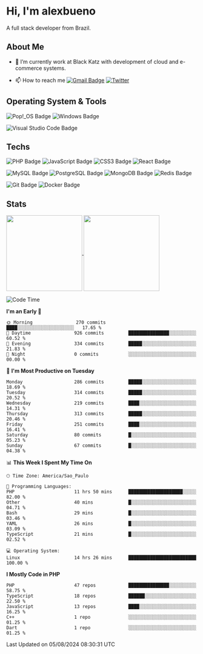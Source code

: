 # Hi, I'm alexbueno

A full stack developer from Brazil.

## About Me

- 🌱 I’m currently work at Black Katz with development of cloud and e-commerce systems.

- 📫 How to reach me [![Gmail Badge](https://img.shields.io/badge/-gmail-c14438?style=for-the-badge&logo=Gmail&logoColor=ffffff)](mailto:alexsandrofbueno@gmail.com) [![Twitter](https://img.shields.io/badge/twitter-1DA1F2.svg?style=for-the-badge&logo=twitter&logoColor=ffffff)](https://twitter.com/Alex_Bueno_7)

## Operating System & Tools

![Pop!_OS Badge](https://img.shields.io/badge/Pop!__OS-48B9C7?logo=popos&logoColor=fff&style=flat)
![Windows Badge](https://img.shields.io/badge/Windows-0078D6?logo=windows&logoColor=fff&style=flat)

![Visual Studio Code Badge](https://img.shields.io/badge/Visual%20Studio%20Code-007ACC?logo=visualstudiocode&logoColor=fff&style=flat)

## Techs

![PHP Badge](https://img.shields.io/badge/PHP-777BB4?logo=php&logoColor=fff&style=flat)
![JavaScript Badge](https://img.shields.io/badge/JavaScript-F7DF1E?logo=javascript&logoColor=000&style=flat)
![CSS3 Badge](https://img.shields.io/badge/CSS3-1572B6?logo=css3&logoColor=fff&style=flat)
![React Badge](https://img.shields.io/badge/React-61DAFB?logo=react&logoColor=000&style=flat)

![MySQL Badge](https://img.shields.io/badge/MySQL-4479A1?logo=mysql&logoColor=fff&style=flat)
![PostgreSQL Badge](https://img.shields.io/badge/PostgreSQL-4169E1?logo=postgresql&logoColor=fff&style=flat)
![MongoDB Badge](https://img.shields.io/badge/MongoDB-47A248?logo=mongodb&logoColor=fff&style=flat)
![Redis Badge](https://img.shields.io/badge/Redis-DC382D?logo=redis&logoColor=fff&style=flat)

![Git Badge](https://img.shields.io/badge/Git-F05032?logo=git&logoColor=fff&style=flat)
![Docker Badge](https://img.shields.io/badge/Docker-2496ED?logo=docker&logoColor=fff&style=flat)


## Stats

<a href="https://github.com/anuraghazra/github-readme-stats">
  <img height=200 align="center" src="https://github-readme-stats.vercel.app/api?username=alexbueno7&theme=dark" />
</a>
<a href="https://github.com/anuraghazra/convoychat">
  <img height=200 align="center" src="https://github-readme-stats.vercel.app/api/top-langs?username=alexbueno7&layout=compact&langs_count=8&card_width=320&theme=dark" />
</a>

<!--START_SECTION:waka-->
![Code Time](http://img.shields.io/badge/Code%20Time-1%2C052%20hrs%2039%20mins-blue)

**I'm an Early 🐤** 

```text
🌞 Morning                270 commits         ████░░░░░░░░░░░░░░░░░░░░░   17.65 % 
🌆 Daytime                926 commits         ███████████████░░░░░░░░░░   60.52 % 
🌃 Evening                334 commits         █████░░░░░░░░░░░░░░░░░░░░   21.83 % 
🌙 Night                  0 commits           ░░░░░░░░░░░░░░░░░░░░░░░░░   00.00 % 
```
📅 **I'm Most Productive on Tuesday** 

```text
Monday                   286 commits         █████░░░░░░░░░░░░░░░░░░░░   18.69 % 
Tuesday                  314 commits         █████░░░░░░░░░░░░░░░░░░░░   20.52 % 
Wednesday                219 commits         ████░░░░░░░░░░░░░░░░░░░░░   14.31 % 
Thursday                 313 commits         █████░░░░░░░░░░░░░░░░░░░░   20.46 % 
Friday                   251 commits         ████░░░░░░░░░░░░░░░░░░░░░   16.41 % 
Saturday                 80 commits          █░░░░░░░░░░░░░░░░░░░░░░░░   05.23 % 
Sunday                   67 commits          █░░░░░░░░░░░░░░░░░░░░░░░░   04.38 % 
```


📊 **This Week I Spent My Time On** 

```text
🕑︎ Time Zone: America/Sao_Paulo

💬 Programming Languages: 
PHP                      11 hrs 50 mins      ████████████████████░░░░░   82.00 % 
Other                    40 mins             █░░░░░░░░░░░░░░░░░░░░░░░░   04.71 % 
Bash                     29 mins             █░░░░░░░░░░░░░░░░░░░░░░░░   03.46 % 
YAML                     26 mins             █░░░░░░░░░░░░░░░░░░░░░░░░   03.09 % 
TypeScript               21 mins             █░░░░░░░░░░░░░░░░░░░░░░░░   02.52 % 

💻 Operating System: 
Linux                    14 hrs 26 mins      █████████████████████████   100.00 % 
```

**I Mostly Code in PHP** 

```text
PHP                      47 repos            ███████████████░░░░░░░░░░   58.75 % 
TypeScript               18 repos            ██████░░░░░░░░░░░░░░░░░░░   22.50 % 
JavaScript               13 repos            ████░░░░░░░░░░░░░░░░░░░░░   16.25 % 
C++                      1 repo              ░░░░░░░░░░░░░░░░░░░░░░░░░   01.25 % 
Dart                     1 repo              ░░░░░░░░░░░░░░░░░░░░░░░░░   01.25 % 
```




 Last Updated on 05/08/2024 08:30:31 UTC
<!--END_SECTION:waka-->
